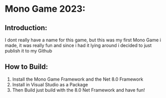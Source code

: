 # Mono Game 2023:

## Introduction:
I dont really have a name for this game, but this was my first Mono Game i made,
it was really fun and since i had it lying around i decided to just publish it to my Github

## How to Build:
1. Install the Mono Game Framework and the Net 8.0 Framework
2. Install in Visual Studio as a Package
3. Then Build just build with the 8.0 Net Framework and have fun!
